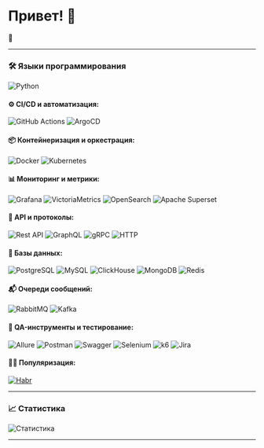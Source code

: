 # Привет! 👋

 🌟

---

### 🛠 Языки программирования
![Python](https://img.shields.io/badge/-Python-333?style=flat&logo=python)

#### ⚙️ CI/CD и автоматизация:
![GitHub Actions](https://img.shields.io/badge/-GitHub%20Actions-333?style=flat&logo=githubactions&logoColor=blue)
![ArgoCD](https://img.shields.io/badge/-ArgoCD-333?style=flat&logo=argo&logoColor=orange)

#### 📦 Контейнеризация и оркестрация:
![Docker](https://img.shields.io/badge/-Docker-333?style=flat&logo=docker)
![Kubernetes](https://img.shields.io/badge/-Kubernetes-333?style=flat&logo=kubernetes&logoColor=blue)

#### 📊 Мониторинг и метрики:
![Grafana](https://img.shields.io/badge/-Grafana-333?style=flat&logo=grafana)
![VictoriaMetrics](https://img.shields.io/badge/-Victoria%20Metrics-333?style=flat&logo=victoriametrics&logoColor=blue)
![OpenSearch](https://img.shields.io/badge/-OpenSearch-333?style=flat&logo=opensearch)
![Apache Superset](https://img.shields.io/badge/-Apache%20Superset-333?style=flat&logo=apache)

#### 📡 API и протоколы:
![Rest API](https://img.shields.io/badge/-Rest%20API-333?style=flat&logo=postman)
![GraphQL](https://img.shields.io/badge/-GraphQL-333?style=flat&logo=graphql&logoColor=E10098)
![gRPC](https://img.shields.io/badge/-gRPC-333?style=flat&logo=grpc&logoColor=blue)
![HTTP](https://img.shields.io/badge/-HTTP%2FS-333?style=flat&logo=http)

#### 💾 Базы данных:
![PostgreSQL](https://img.shields.io/badge/-PostgreSQL-333?style=flat&logo=postgresql)
![MySQL](https://img.shields.io/badge/-MySQL-333?style=flat&logo=mysql)
![ClickHouse](https://img.shields.io/badge/-ClickHouse-333?style=flat&logo=clickhouse&logoColor=yellow)
![MongoDB](https://img.shields.io/badge/-MongoDB-333?style=flat&logo=mongodb)
![Redis](https://img.shields.io/badge/-Redis-333?style=flat&logo=redis&logoColor=DC382D)

#### 📬 Очереди сообщений:
![RabbitMQ](https://img.shields.io/badge/-RabbitMQ-333?style=flat&logo=rabbitmq&logoColor=FF6600)
![Kafka](https://img.shields.io/badge/-Kafka-333?style=flat&logo=apache-kafka&logoColor=231F20)

#### 🧪 QA-инструменты и тестирование:
![Allure](https://img.shields.io/badge/-Allure-333?style=flat&logo=)
![Postman](https://img.shields.io/badge/-Postman-333?style=flat&logo=postman&logoColor=FF6C37)
![Swagger](https://img.shields.io/badge/-Swagger-333?style=flat&logo=swagger)
![Selenium](https://img.shields.io/badge/-Selenium-333?style=flat&logo=selenium)
![k6](https://img.shields.io/badge/-k6-333?style=flat&logo=k6&logoColor=blue)
![Jira](https://img.shields.io/badge/-Jira-333?style=flat&logo=jira&logoColor=blue)

#### 👨‍🏫 Популяризация:
[![Habr](https://img.shields.io/badge/-Habr-333?style=flat&logo=rss&logoColor=orange)](https://habr.com/ru/companies/sravni/articles/776172/)

---

### 📈 Статистика
![Статистика](https://github-readme-stats.vercel.app/api?username=Sinhraphathatron&show_icons=true&theme=gotham&show=reviews,discussions_started,discussions_answered,prs_merged,prs_merged_percentage)

---


<!--
### 📫 Связаться со мной:
[Telegram](https://t.me/@Sinhraphathatron) | [Email](mailto:твой_почта@example.com)

#### 👨‍🏫 Преподавание и управление:
![Workshops](https://img.shields.io/badge/-Workshops-333?style=flat)
![Public%20Speaking](https://img.shields.io/badge/-Public%20Speaking-333?style=flat&logo=microphone)
![Habr%20Article](https://img.shields.io/badge/-Habr%20Article-333?style=flat)

![GitHub Streak](https://streak-stats.demolab.com?user=Sinhraphathatron&theme=radical&hide_border=true)

**Sinhraphathatron/Sinhraphathatron** is a ✨ _special_ ✨ repository because its `README.md` (this file) appears on your GitHub profile.

Here are some ideas to get you started:

- 🔭 I’m currently working on ...
- 🌱 I’m currently learning ...
- 👯 I’m looking to collaborate on ...
- 🤔 I’m looking for help with ...
- 💬 Ask me about ...
- 📫 How to reach me: ...
- 😄 Pronouns: ...
- ⚡ Fun fact: ...
-->
